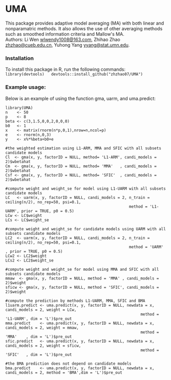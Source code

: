 # UMA
This package provides adaptive model averaging (MA) with both linear and nonparamatric methods. It also allows the use of other averaging methods such as smoothed information criteria and Mallow's MA.   
Authors: Li Wen <wlwendy1008@163.com>, Zhihao Zhao <zhzhao@cueb.edu.cn>, Yuhong Yang <yyang@stat.umn.edu>.  
### Installation
To install this package in R, run the following commands:  
`library(devtools)  
devtools::install_github("zhzhao07/UMA")`  

### Example usage:
Below is an example of using the function gma, uarm, and uma.predict:  
```#generate simulation data  
library(UMA)  
n    <- 50  
p    <- 8  
beta <- c(3,1.5,0,0,2,0,0,0)  
b0   <- 1  
x    <- matrix(rnorm(n*p,0,1),nrow=n,ncol=p)  
e    <- rnorm(n,0,3)  
y    <- x%*%beta+b0+e  

#the weighted estimation using L1-ARM, MMA and SFIC with all subsets candidate models  
Cl  <- gma(x, y, factorID = NULL, method= 'L1-ARM', candi_models = 2)$wbetahat  
Cm  <- gma(x, y, factorID = NULL, method= 'MMA'   , candi_models = 2)$wbetahat  
Csf <- gma(x, y, factorID = NULL, method= 'SFIC'  , candi_models = 2)$wbetahat  

#compute weight and weight_se for model using L1-UARM with all subsets candidate models  
LC   <- uarm(x, y, factorID = NULL, candi_models = 2, n_train = ceiling(n/2), no_rep=50, psi=0.1,
                                                      method = 'L1-UARM', prior = TRUE, p0 = 0.5)    
LCw <- LC$weight    
LCs <- LC$weight_se  

#compute weight and weight_se for candidate models using UARM with all subsets candidate models  
LC2  <- uarm(x, y, factorID = NULL, candi_models = 2, n_train = ceiling(n/2), no_rep=50, psi=0.1,  
                                                      method = 'UARM'   , prior = TRUE, p0 = 0.5)    
LCw2 <- LC2$weight    
LCs2 <- LC2$weight_se  

#compute weight and weight_se for model using MMA and SFIC with all subsets candidate models  
mmaw  <- gma(x, y, factorID = NULL, method = 'MMA' , candi_models = 2)$weight    
sficw <- gma(x, y, factorID = NULL, method = 'SFIC', candi_models = 2)$weight  

#compute the prediction by methods L1-UARM, MMA, SFIC and BMA  
l1uarm.predict <- uma.predict(x, y, factorID = NULL, newdata = x, candi_models = 2, weight = LCw, 
                                                           method = 'L1-UARM', dim = 'L')$pre_out    
mma.predict    <- uma.predict(x, y, factorID = NULL, newdata = x, candi_models = 2, weight = mmaw, 
                                                           method = 'MMA'    , dim = 'L')$pre_out
sfic.predict   <- uma.predict(x, y, factorID = NULL, newdata = x, candi_models = 2, weight = sficw, 
                                                           method = 'SFIC'   , dim = 'L')$pre_out   

#the BMA prediction does not depend on candidate models  
bma.predict    <- uma.predict(x, y, factorID = NULL, newdata = x, candi_models = 2, method = 'BMA',dim = 'L')$pre_out
